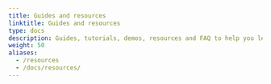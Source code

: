 ```yaml
---
title: Guides and resources
linktitle: Guides and resources
type: docs
description: Guides, tutorials, demos, resources and FAQ to help you learn Jenkins X
weight: 50
aliases:
  - /resources
  - /docs/resources/
---
```


